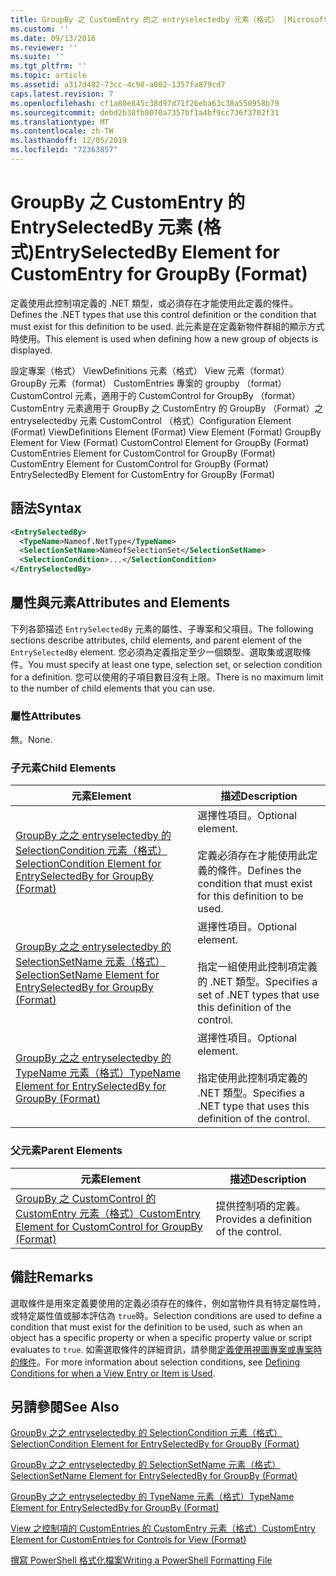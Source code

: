 ```yaml
---
title: GroupBy 之 CustomEntry 的之 entryselectedby 元素（格式） |Microsoft Docs
ms.custom: ''
ms.date: 09/13/2016
ms.reviewer: ''
ms.suite: ''
ms.tgt_pltfrm: ''
ms.topic: article
ms.assetid: a317d482-73cc-4c98-a002-1357fa879cd7
caps.latest.revision: 7
ms.openlocfilehash: cf1a80e845c38d97d71f26eba63c38a550958b79
ms.sourcegitcommit: debd2b38fb8070a7357bf1a4bf9cc736f3702f31
ms.translationtype: MT
ms.contentlocale: zh-TW
ms.lasthandoff: 12/05/2019
ms.locfileid: "72363857"
---
```

# <a name="entryselectedby-element-for-customentry-for-groupby-format"></a><span data-ttu-id="1cfe9-102">GroupBy 之 CustomEntry 的 EntrySelectedBy 元素 (格式)</span><span class="sxs-lookup"><span data-stu-id="1cfe9-102">EntrySelectedBy Element for CustomEntry for GroupBy (Format)</span></span>

<span data-ttu-id="1cfe9-103">定義使用此控制項定義的 .NET 類型，或必須存在才能使用此定義的條件。</span><span class="sxs-lookup"><span data-stu-id="1cfe9-103">Defines the .NET types that use this control definition or the condition that must exist for this definition to be used.</span></span> <span data-ttu-id="1cfe9-104">此元素是在定義新物件群組的顯示方式時使用。</span><span class="sxs-lookup"><span data-stu-id="1cfe9-104">This element is used when defining how a new group of objects is displayed.</span></span>

<span data-ttu-id="1cfe9-105">設定專案（格式） ViewDefinitions 元素（格式） View 元素（format） GroupBy 元素（format） CustomEntries 專案的 groupby （format） CustomControl 元素，適用于的 CustomControl for GroupBy （format） CustomEntry 元素適用于 GroupBy 之 CustomEntry 的 GroupBy （Format）之 entryselectedby 元素 CustomControl （格式）</span><span class="sxs-lookup"><span data-stu-id="1cfe9-105">Configuration Element (Format) ViewDefinitions Element (Format) View Element (Format) GroupBy Element for View (Format) CustomControl Element for GroupBy (Format) CustomEntries Element for CustomControl for GroupBy (Format) CustomEntry Element for CustomControl for GroupBy (Format) EntrySelectedBy Element for CustomEntry for GroupBy (Format)</span></span>

## <a name="syntax"></a><span data-ttu-id="1cfe9-106">語法</span><span class="sxs-lookup"><span data-stu-id="1cfe9-106">Syntax</span></span>

```xml
<EntrySelectedBy>
  <TypeName>Nameof.NetType</TypeName>
  <SelectionSetName>NameofSelectionSet</SelectionSetName>
  <SelectionCondition>...</SelectionCondition>
</EntrySelectedBy>
```

## <a name="attributes-and-elements"></a><span data-ttu-id="1cfe9-107">屬性與元素</span><span class="sxs-lookup"><span data-stu-id="1cfe9-107">Attributes and Elements</span></span>

<span data-ttu-id="1cfe9-108">下列各節描述 `EntrySelectedBy` 元素的屬性、子專案和父項目。</span><span class="sxs-lookup"><span data-stu-id="1cfe9-108">The following sections describe attributes, child elements, and parent element of the `EntrySelectedBy` element.</span></span> <span data-ttu-id="1cfe9-109">您必須為定義指定至少一個類型、選取集或選取條件。</span><span class="sxs-lookup"><span data-stu-id="1cfe9-109">You must specify at least one type, selection set, or selection condition for a definition.</span></span> <span data-ttu-id="1cfe9-110">您可以使用的子項目數目沒有上限。</span><span class="sxs-lookup"><span data-stu-id="1cfe9-110">There is no maximum limit to the number of child elements that you can use.</span></span>

### <a name="attributes"></a><span data-ttu-id="1cfe9-111">屬性</span><span class="sxs-lookup"><span data-stu-id="1cfe9-111">Attributes</span></span>

<span data-ttu-id="1cfe9-112">無。</span><span class="sxs-lookup"><span data-stu-id="1cfe9-112">None.</span></span>

### <a name="child-elements"></a><span data-ttu-id="1cfe9-113">子元素</span><span class="sxs-lookup"><span data-stu-id="1cfe9-113">Child Elements</span></span>

|<span data-ttu-id="1cfe9-114">元素</span><span class="sxs-lookup"><span data-stu-id="1cfe9-114">Element</span></span>|<span data-ttu-id="1cfe9-115">描述</span><span class="sxs-lookup"><span data-stu-id="1cfe9-115">Description</span></span>|
|-------------|-----------------|
|[<span data-ttu-id="1cfe9-116">GroupBy 之之 entryselectedby 的 SelectionCondition 元素（格式）</span><span class="sxs-lookup"><span data-stu-id="1cfe9-116">SelectionCondition Element for EntrySelectedBy for GroupBy (Format)</span></span>](./selectioncondition-element-for-entryselectedby-for-groupby-format.md)|<span data-ttu-id="1cfe9-117">選擇性項目。</span><span class="sxs-lookup"><span data-stu-id="1cfe9-117">Optional element.</span></span><br /><br /> <span data-ttu-id="1cfe9-118">定義必須存在才能使用此定義的條件。</span><span class="sxs-lookup"><span data-stu-id="1cfe9-118">Defines the condition that must exist for this definition to be used.</span></span>|
|[<span data-ttu-id="1cfe9-119">GroupBy 之之 entryselectedby 的 SelectionSetName 元素（格式）</span><span class="sxs-lookup"><span data-stu-id="1cfe9-119">SelectionSetName Element for EntrySelectedBy for GroupBy (Format)</span></span>](./selectionsetname-element-for-entryselectedby-for-groupby-format.md)|<span data-ttu-id="1cfe9-120">選擇性項目。</span><span class="sxs-lookup"><span data-stu-id="1cfe9-120">Optional element.</span></span><br /><br /> <span data-ttu-id="1cfe9-121">指定一組使用此控制項定義的 .NET 類型。</span><span class="sxs-lookup"><span data-stu-id="1cfe9-121">Specifies a set of .NET types that use this definition of the control.</span></span>|
|[<span data-ttu-id="1cfe9-122">GroupBy 之之 entryselectedby 的 TypeName 元素（格式）</span><span class="sxs-lookup"><span data-stu-id="1cfe9-122">TypeName Element for EntrySelectedBy for GroupBy (Format)</span></span>](./typename-element-for-entryselectedby-for-groupby-format.md)|<span data-ttu-id="1cfe9-123">選擇性項目。</span><span class="sxs-lookup"><span data-stu-id="1cfe9-123">Optional element.</span></span><br /><br /> <span data-ttu-id="1cfe9-124">指定使用此控制項定義的 .NET 類型。</span><span class="sxs-lookup"><span data-stu-id="1cfe9-124">Specifies a .NET type that uses this definition of the control.</span></span>|

### <a name="parent-elements"></a><span data-ttu-id="1cfe9-125">父元素</span><span class="sxs-lookup"><span data-stu-id="1cfe9-125">Parent Elements</span></span>

|<span data-ttu-id="1cfe9-126">元素</span><span class="sxs-lookup"><span data-stu-id="1cfe9-126">Element</span></span>|<span data-ttu-id="1cfe9-127">描述</span><span class="sxs-lookup"><span data-stu-id="1cfe9-127">Description</span></span>|
|-------------|-----------------|
|[<span data-ttu-id="1cfe9-128">GroupBy 之 CustomControl 的 CustomEntry 元素（格式）</span><span class="sxs-lookup"><span data-stu-id="1cfe9-128">CustomEntry Element for CustomControl for GroupBy (Format)</span></span>](./customentry-element-for-customcontrol-for-groupby-format.md)|<span data-ttu-id="1cfe9-129">提供控制項的定義。</span><span class="sxs-lookup"><span data-stu-id="1cfe9-129">Provides a definition of the control.</span></span>|

## <a name="remarks"></a><span data-ttu-id="1cfe9-130">備註</span><span class="sxs-lookup"><span data-stu-id="1cfe9-130">Remarks</span></span>

<span data-ttu-id="1cfe9-131">選取條件是用來定義要使用的定義必須存在的條件，例如當物件具有特定屬性時，或特定屬性值或腳本評估為 `true`時。</span><span class="sxs-lookup"><span data-stu-id="1cfe9-131">Selection conditions are used to define a condition that must exist for the definition to be used, such as when an object has a specific property or when a specific property value or script evaluates to `true`.</span></span> <span data-ttu-id="1cfe9-132">如需選取條件的詳細資訊，請參閱[定義使用視圖專案或專案時的條件](./defining-conditions-for-displaying-data.md)。</span><span class="sxs-lookup"><span data-stu-id="1cfe9-132">For more information about selection conditions, see [Defining Conditions for when a View Entry or Item is Used](./defining-conditions-for-displaying-data.md).</span></span>

## <a name="see-also"></a><span data-ttu-id="1cfe9-133">另請參閱</span><span class="sxs-lookup"><span data-stu-id="1cfe9-133">See Also</span></span>

[<span data-ttu-id="1cfe9-134">GroupBy 之之 entryselectedby 的 SelectionCondition 元素（格式）</span><span class="sxs-lookup"><span data-stu-id="1cfe9-134">SelectionCondition Element for EntrySelectedBy for GroupBy (Format)</span></span>](./selectioncondition-element-for-entryselectedby-for-groupby-format.md)

[<span data-ttu-id="1cfe9-135">GroupBy 之之 entryselectedby 的 SelectionSetName 元素（格式）</span><span class="sxs-lookup"><span data-stu-id="1cfe9-135">SelectionSetName Element for EntrySelectedBy for GroupBy (Format)</span></span>](./selectionsetname-element-for-entryselectedby-for-groupby-format.md)

[<span data-ttu-id="1cfe9-136">GroupBy 之之 entryselectedby 的 TypeName 元素（格式）</span><span class="sxs-lookup"><span data-stu-id="1cfe9-136">TypeName Element for EntrySelectedBy for GroupBy (Format)</span></span>](./typename-element-for-entryselectedby-for-groupby-format.md)

[<span data-ttu-id="1cfe9-137">View 之控制項的 CustomEntries 的 CustomEntry 元素（格式）</span><span class="sxs-lookup"><span data-stu-id="1cfe9-137">CustomEntry Element for CustomEntries for Controls for View (Format)</span></span>](./customentry-element-for-customentries-for-controls-for-view-format.md)

[<span data-ttu-id="1cfe9-138">撰寫 PowerShell 格式化檔案</span><span class="sxs-lookup"><span data-stu-id="1cfe9-138">Writing a PowerShell Formatting File</span></span>](./writing-a-powershell-formatting-file.md)
